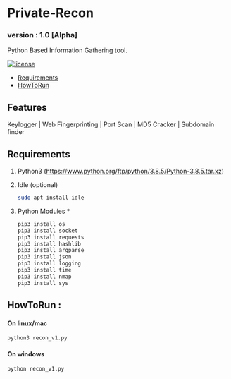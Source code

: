 # Private-Recon
### version : 1.0 [Alpha]
Python Based Information Gathering tool. 

[![license](http://img.shields.io/badge/license-Apache%20v2-orange.svg)](https://github.com/Packman-lab/Private-Recon/blob/master/LICENSE)

- [Requirements](#requirements)
- [HowToRun](#howToRun)


## Features

Keylogger | 
Web Fingerprinting | 
Port Scan | 
MD5 Cracker | 
Subdomain finder


## Requirements
1. Python3 
   (https://www.python.org/ftp/python/3.8.5/Python-3.8.5.tar.xz)

2. Idle (optional)
    ```sh
    sudo apt install idle
    ```
3. Python Modules
    * 
    ```sh
    pip3 install os
    pip3 install socket
    pip3 install requests
    pip3 install hashlib
    pip3 install argparse
    pip3 install json
    pip3 install logging
    pip3 install time
    pip3 install nmap
    pip3 install sys
    ```
    
## HowToRun : 

#### On linux/mac
```sh
python3 recon_v1.py
```
#### On windows
```sh
python recon_v1.py
```


    
    
